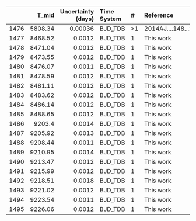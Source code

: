 |      |   T_mid |   Uncertainty (days) | Time System   | #   | Reference           |
|-----:|--------:|---------------------:|:--------------|:----|:--------------------|
| 1476 | 5808.34 |              0.00036 | BJD_TDB       | >1  | 2014AJ....148...29J |
| 1477 | 8468.52 |              0.0012  | BJD_TDB       | 1   | This work           |
| 1478 | 8471.04 |              0.0012  | BJD_TDB       | 1   | This work           |
| 1479 | 8473.55 |              0.0012  | BJD_TDB       | 1   | This work           |
| 1480 | 8476.07 |              0.0011  | BJD_TDB       | 1   | This work           |
| 1481 | 8478.59 |              0.0012  | BJD_TDB       | 1   | This work           |
| 1482 | 8481.11 |              0.0012  | BJD_TDB       | 1   | This work           |
| 1483 | 8483.62 |              0.0012  | BJD_TDB       | 1   | This work           |
| 1484 | 8486.14 |              0.0012  | BJD_TDB       | 1   | This work           |
| 1485 | 8488.65 |              0.0012  | BJD_TDB       | 1   | This work           |
| 1486 | 9203.4  |              0.0014  | BJD_TDB       | 1   | This work           |
| 1487 | 9205.92 |              0.0013  | BJD_TDB       | 1   | This work           |
| 1488 | 9208.44 |              0.0011  | BJD_TDB       | 1   | This work           |
| 1489 | 9210.95 |              0.0014  | BJD_TDB       | 1   | This work           |
| 1490 | 9213.47 |              0.0012  | BJD_TDB       | 1   | This work           |
| 1491 | 9215.99 |              0.0012  | BJD_TDB       | 1   | This work           |
| 1492 | 9218.51 |              0.0018  | BJD_TDB       | 1   | This work           |
| 1493 | 9221.02 |              0.0012  | BJD_TDB       | 1   | This work           |
| 1494 | 9223.54 |              0.0011  | BJD_TDB       | 1   | This work           |
| 1495 | 9226.06 |              0.0012  | BJD_TDB       | 1   | This work           |